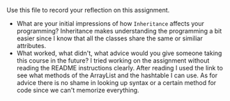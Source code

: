 Use this file to record your reflection on this assignment.

- What are your initial impressions of how `Inheritance` affects your programming?
Inheritance makes understanding the programming a bit easier since I know that all the classes share the same or similiar attributes.
- What worked, what didn't, what advice would you give someone taking this course in the future?
I tried working on the assignment without reading the README instructions clearly. After reading I used the link to see what methods of the ArrayList and the hashtable I can use. As for advice there is no shame in looking up syntax or a certain method for code since we can't memorize everything.